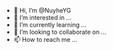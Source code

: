 - 👋 Hi, I’m @NuyheYG
- 👀 I’m interested in ...
- 🌱 I’m currently learning ...
- 💞️ I’m looking to collaborate on ...
- 📫 How to reach me ...

<!---
Nuyhea/Nuyhea is a ✨ special ✨ repository because its `README.md` (this file) appears on your GitHub profile.
You can click the Preview link to take a look at your changes.
--->
